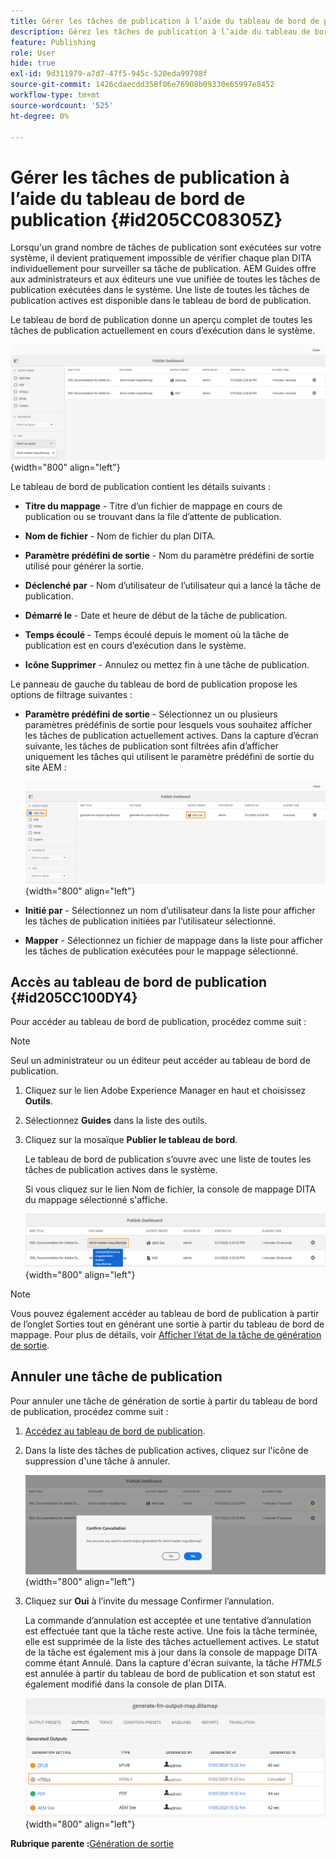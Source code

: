 ```yaml
---
title: Gérer les tâches de publication à l’aide du tableau de bord de publication
description: Gérez les tâches de publication à l’aide du tableau de bord de publication dans AEM Guides. Savoir comment accéder au tableau de bord de publication et annuler une tâche de publication.
feature: Publishing
role: User
hide: true
exl-id: 9d311979-a7d7-47f5-945c-520eda99798f
source-git-commit: 1426cdaecdd358f06e76908b09330e65997e8452
workflow-type: tm+mt
source-wordcount: '525'
ht-degree: 0%

---
```


# Gérer les tâches de publication à l’aide du tableau de bord de publication {#id205CC08305Z}

Lorsqu&#39;un grand nombre de tâches de publication sont exécutées sur votre système, il devient pratiquement impossible de vérifier chaque plan DITA individuellement pour surveiller sa tâche de publication. AEM Guides offre aux administrateurs et aux éditeurs une vue unifiée de toutes les tâches de publication exécutées dans le système. Une liste de toutes les tâches de publication actives est disponible dans le tableau de bord de publication.

Le tableau de bord de publication donne un aperçu complet de toutes les tâches de publication actuellement en cours d’exécution dans le système.

![](images/publish-dashboard.png){width="800" align="left"}

Le tableau de bord de publication contient les détails suivants :

- **Titre du mappage** - Titre d’un fichier de mappage en cours de publication ou se trouvant dans la file d’attente de publication.

- **Nom de fichier** - Nom de fichier du plan DITA.

- **Paramètre prédéfini de sortie** - Nom du paramètre prédéfini de sortie utilisé pour générer la sortie.

- **Déclenché par** - Nom d’utilisateur de l’utilisateur qui a lancé la tâche de publication.

- **Démarré le** - Date et heure de début de la tâche de publication.

- **Temps écoulé** - Temps écoulé depuis le moment où la tâche de publication est en cours d’exécution dans le système.

- **Icône Supprimer** - Annulez ou mettez fin à une tâche de publication.

Le panneau de gauche du tableau de bord de publication propose les options de filtrage suivantes :

- **Paramètre prédéfini de sortie** - Sélectionnez un ou plusieurs paramètres prédéfinis de sortie pour lesquels vous souhaitez afficher les tâches de publication actuellement actives. Dans la capture d’écran suivante, les tâches de publication sont filtrées afin d’afficher uniquement les tâches qui utilisent le paramètre prédéfini de sortie du site AEM :

  ![](images/publish-dashboard-preset-filter.png){width="800" align="left"}

- **Initié par** - Sélectionnez un nom d’utilisateur dans la liste pour afficher les tâches de publication initiées par l’utilisateur sélectionné.

- **Mapper** - Sélectionnez un fichier de mappage dans la liste pour afficher les tâches de publication exécutées pour le mappage sélectionné.

## Accès au tableau de bord de publication {#id205CC100DY4}

Pour accéder au tableau de bord de publication, procédez comme suit :

>[!NOTE]
>
> Seul un administrateur ou un éditeur peut accéder au tableau de bord de publication.

1. Cliquez sur le lien Adobe Experience Manager en haut et choisissez **Outils**.

1. Sélectionnez **Guides** dans la liste des outils.

1. Cliquez sur la mosaïque **Publier le tableau de bord**.

   Le tableau de bord de publication s’ouvre avec une liste de toutes les tâches de publication actives dans le système.

   Si vous cliquez sur le lien Nom de fichier, la console de mappage DITA du mappage sélectionné s&#39;affiche.

   ![](images/publish-dashboard-click-filename-link.png){width="800" align="left"}


>[!NOTE]
>
> Vous pouvez également accéder au tableau de bord de publication à partir de l’onglet Sorties tout en générant une sortie à partir du tableau de bord de mappage. Pour plus de détails, voir [Afficher l’état de la tâche de génération de sortie](generate-output-for-a-dita-map.md#viewing_output_history).

## Annuler une tâche de publication

Pour annuler une tâche de génération de sortie à partir du tableau de bord de publication, procédez comme suit :

1. [Accédez au tableau de bord de publication](#id205CC100DY4).

1. Dans la liste des tâches de publication actives, cliquez sur l&#39;icône de suppression d&#39;une tâche à annuler.

   ![](images/publish-dashboard-cancel-task.png){width="800" align="left"}

1. Cliquez sur **Oui** à l’invite du message Confirmer l’annulation.

   La commande d’annulation est acceptée et une tentative d’annulation est effectuée tant que la tâche reste active. Une fois la tâche terminée, elle est supprimée de la liste des tâches actuellement actives. Le statut de la tâche est également mis à jour dans la console de mappage DITA comme étant Annulé. Dans la capture d&#39;écran suivante, la tâche *HTML5* est annulée à partir du tableau de bord de publication et son statut est également modifié dans la console de plan DITA.

   ![](images/cancelled-output-task.png){width="800" align="left"}


**Rubrique parente :**&#x200B;[ Génération de sortie](generate-output.md)
